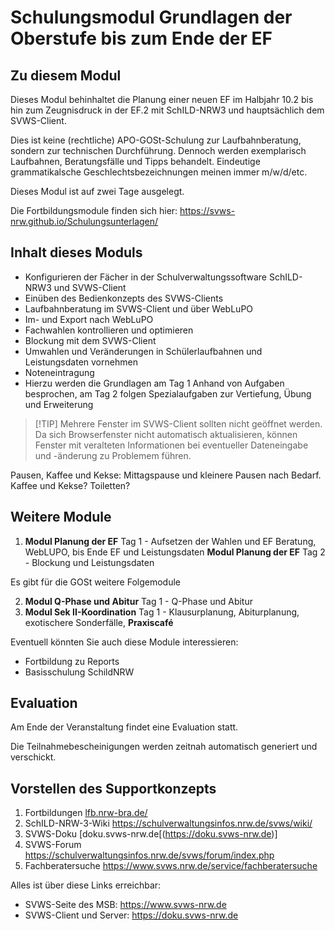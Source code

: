 # Schulungsmodul Grundlagen der Oberstufe bis zum Ende der EF

## Zu diesem Modul

Dieses Modul behinhaltet die Planung einer neuen EF im Halbjahr 10.2 bis hin zum Zeugnisdruck in der EF.2 mit SchILD-NRW3 und hauptsächlich dem SVWS-Client.

Dies ist keine (rechtliche) APO-GOSt-Schulung zur Laufbahnberatung, sondern zur technischen Durchführung. Dennoch werden exemplarisch Laufbahnen, Beratungsfälle und Tipps behandelt. Eindeutige grammatikalsche Geschlechtsbezeichnungen meinen immer m/w/d/etc.

Dieses Modul ist auf zwei Tage ausgelegt. 

Die Fortbildungsmodule finden sich hier: https://svws-nrw.github.io/Schulungsunterlagen/

## Inhalt dieses Moduls

+ Konfigurieren der Fächer in der Schulverwaltungssoftware SchILD-NRW3 und SVWS-Client
+ Einüben des Bedienkonzepts des SVWS-Clients
+ Laufbahnberatung im SVWS-Client und über WebLuPO
+ Im- und Export nach WebLuPO
+ Fachwahlen kontrollieren und optimieren
+ Blockung mit dem SVWS-Client
+ Umwahlen und Veränderungen in Schülerlaufbahnen und Leistungsdaten vornehmen
+ Noteneintragung
+ Hierzu werden die Grundlagen am Tag 1 Anhand von Aufgaben besprochen, am Tag 2 folgen Spezialaufgaben zur Vertiefung, Übung und Erweiterung

>[!TIP] Mehrere Fenster im SVWS-Client sollten nicht geöffnet werden.
> Da sich Browserfenster nicht automatisch aktualisieren, können Fenster mit veralteten Informationen bei eventueller Dateneingabe und -änderung zu Problemem führen.

Pausen, Kaffee und Kekse: Mittagspause und kleinere Pausen nach Bedarf. Kaffee und Kekse? Toiletten?

## Weitere Module

1. **Modul Planung der EF** Tag 1 - Aufsetzen der Wahlen und EF Beratung, WebLUPO, bis Ende EF und Leistungsdaten 
   **Modul Planung der EF** Tag 2 - Blockung und Leistungsdaten

Es gibt für die GOSt weitere Folgemodule

2. **Modul Q-Phase und Abitur** Tag 1 - Q-Phase und Abitur
3. **Modul Sek II-Koordination** Tag 1 - Klausurplanung, Abiturplanung, exotischere Sonderfälle, **Praxiscafé**

Eventuell könnten Sie auch diese Module interessieren:
+ Fortbildung zu Reports
+ Basisschulung SchildNRW

## Evaluation

Am Ende der Veranstaltung findet eine Evaluation statt.

Die Teilnahmebescheinigungen werden zeitnah automatisch generiert und verschickt.

## Vorstellen des Supportkonzepts

1. Fortbildungen    [lfb.nrw-bra.de/](https://lfb.nrw.de/bra/20426)
2. SchILD-NRW-3-Wiki    https://schulverwaltungsinfos.nrw.de/svws/wiki/    
3. SVWS-Doku        [doku.svws-nrw.de[(https://doku.svws-nrw.de)]
4. SVWS-Forum       https://schulverwaltungsinfos.nrw.de/svws/forum/index.php
5. Fachberatersuche https://www.svws.nrw.de/service/fachberatersuche

Alles ist über diese Links erreichbar:

* SVWS-Seite des MSB: https://www.svws-nrw.de
* SVWS-Client und Server: https://doku.svws-nrw.de





